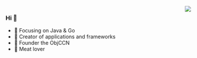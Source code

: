 <img align="right" src="https://github-readme-stats.vercel.app/api?username=yangzhoucyl&show_icons=true&icon_color=CE1D2D&text_color=718096&bg_color=ffffff&hide_title=true" />

### Hi 👋

- :orange_book: Focusing on Java & Go
- :hammer: Creator of applications and frameworks
- :ram: Founder the ObjCCN
- :meat_on_bone: Meat lover
